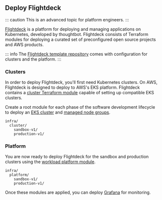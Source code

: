 ## Deploy Flightdeck

::: caution
This is an advanced topic for platform engineers.
:::

[Flightdeck](https://github.com/thoughtbot/flightdeck) is a platform for
deploying and managing applications on Kubernetes, developed by thoughtbot.
Flightdeck consists of Terraform modules for deploying a curated set of
preconfigured open source projects and AWS products.

::: info
The [Flightdeck template
repository](https://github.com/thoughtbot/flightdeck-template) comes with
configuration for clusters and the platform.
:::

### Clusters

In order to deploy Flightdeck, you'll first need Kubernetes clusters. On
AWS, Flightdeck is designed to deploy to AWS's EKS platform. Flightdeck
contains a [cluster Terraform module](https://github.com/thoughtbot/flightdeck/tree/main/aws/cluster)
capable of setting up compatible EKS clusters.

Create a root module for each phase of the software development lifecycle to
deploy an [EKS cluster](https://docs.aws.amazon.com/eks/latest/userguide/clusters.html)
and [managed node groups](https://docs.aws.amazon.com/eks/latest/userguide/managed-node-groups.html).

```
infra/
  cluster/
    sandbox-v1/
    production-v1/
```

### Platform

You are now ready to deploy Flightdeck for the sandbox and production clusters
using the [workload platform module](https://github.com/thoughtbot/flightdeck/tree/main/aws/platform).

```
infra/
  platform/
    sandbox-v1/
    production-v1/
```

Once these modules are applied, you can deploy [Grafana](#deploy-grafana) for
monitoring.
